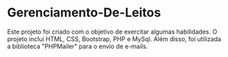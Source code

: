# Gerenciamento-De-Leitos
Este projeto foi criado com o objetivo de exercitar algumas habilidades. O projeto inclui HTML, CSS, Bootstrap, PHP e MySql. Além disso, foi utilizada a biblioteca "PHPMailer" para o envio de e-mails.
